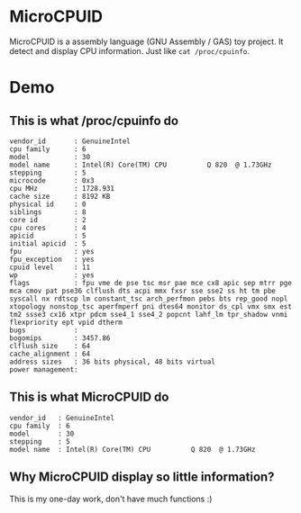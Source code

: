 # MicroCPUID
MicroCPUID is a assembly language (GNU Assembly / GAS) toy project. It detect and display CPU information. Just like `cat /proc/cpuinfo`.

# Demo
## This is what /proc/cpuinfo do

    vendor_id       : GenuineIntel
    cpu family      : 6
    model           : 30
    model name      : Intel(R) Core(TM) CPU          Q 820  @ 1.73GHz
    stepping        : 5
    microcode       : 0x3
    cpu MHz         : 1728.931
    cache size      : 8192 KB
    physical id     : 0
    siblings        : 8
    core id         : 2
    cpu cores       : 4
    apicid          : 5
    initial apicid  : 5
    fpu             : yes
    fpu_exception   : yes
    cpuid level     : 11
    wp              : yes
    flags           : fpu vme de pse tsc msr pae mce cx8 apic sep mtrr pge mca cmov pat pse36 clflush dts acpi mmx fxsr sse sse2 ss ht tm pbe syscall nx rdtscp lm constant_tsc arch_perfmon pebs bts rep_good nopl xtopology nonstop_tsc aperfmperf pni dtes64 monitor ds_cpl vmx smx est tm2 ssse3 cx16 xtpr pdcm sse4_1 sse4_2 popcnt lahf_lm tpr_shadow vnmi flexpriority ept vpid dtherm
    bugs            :
    bogomips        : 3457.86
    clflush size    : 64
    cache_alignment : 64
    address sizes   : 36 bits physical, 48 bits virtual
    power management:

## This is what MicroCPUID do

    vendor_id   : GenuineIntel
    cpu family  : 6
    model       : 30
    stepping    : 5
    model name  : Intel(R) Core(TM) CPU          Q 820  @ 1.73GHz

## Why MicroCPUID display so little information?
This is my one-day work, don't have much functions :)
